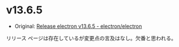 # v13.6.5

- Original: [Release electron v13.6.5 - electron/electron](https://github.com/electron/electron/releases/tag/v13.6.5)

リリース ページは存在しているが変更点の言及はなし。欠番と思われる。
